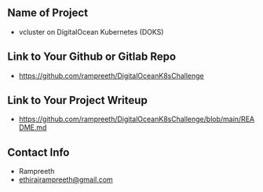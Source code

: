 ## Name of Project 
* vcluster on  DigitalOcean Kubernetes (DOKS)  
 
## Link to Your Github or Gitlab Repo
* https://github.com/rampreeth/DigitalOceanK8sChallenge

## Link to Your Project Writeup
* https://github.com/rampreeth/DigitalOceanK8sChallenge/blob/main/README.md

## Contact Info
* Rampreeth
* ethirajrampreeth@gmail.com
